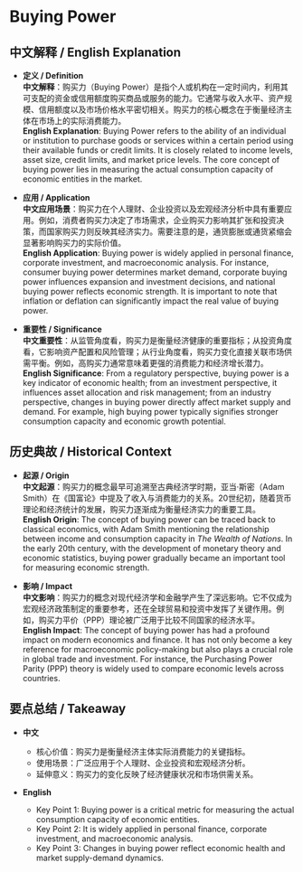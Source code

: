 # Buying Power

## 中文解释 / English Explanation

* **定义 / Definition**  
  **中文解释**：购买力（Buying Power）是指个人或机构在一定时间内，利用其可支配的资金或信用额度购买商品或服务的能力。它通常与收入水平、资产规模、信用额度以及市场价格水平密切相关。购买力的核心概念在于衡量经济主体在市场上的实际消费能力。  
  **English Explanation**: Buying Power refers to the ability of an individual or institution to purchase goods or services within a certain period using their available funds or credit limits. It is closely related to income levels, asset size, credit limits, and market price levels. The core concept of buying power lies in measuring the actual consumption capacity of economic entities in the market.

* **应用 / Application**  
  **中文应用场景**：购买力在个人理财、企业投资以及宏观经济分析中具有重要应用。例如，消费者购买力决定了市场需求，企业购买力影响其扩张和投资决策，而国家购买力则反映其经济实力。需要注意的是，通货膨胀或通货紧缩会显著影响购买力的实际价值。  
  **English Application**: Buying power is widely applied in personal finance, corporate investment, and macroeconomic analysis. For instance, consumer buying power determines market demand, corporate buying power influences expansion and investment decisions, and national buying power reflects economic strength. It is important to note that inflation or deflation can significantly impact the real value of buying power.

* **重要性 / Significance**  
  **中文重要性**：从监管角度看，购买力是衡量经济健康的重要指标；从投资角度看，它影响资产配置和风险管理；从行业角度看，购买力变化直接关联市场供需平衡。例如，高购买力通常意味着更强的消费能力和经济增长潜力。  
  **English Significance**: From a regulatory perspective, buying power is a key indicator of economic health; from an investment perspective, it influences asset allocation and risk management; from an industry perspective, changes in buying power directly affect market supply and demand. For example, high buying power typically signifies stronger consumption capacity and economic growth potential.

## 历史典故 / Historical Context

* **起源 / Origin**  
  **中文起源**：购买力的概念最早可追溯至古典经济学时期，亚当·斯密（Adam Smith）在《国富论》中提及了收入与消费能力的关系。20世纪初，随着货币理论和经济统计的发展，购买力逐渐成为衡量经济实力的重要工具。  
  **English Origin**: The concept of buying power can be traced back to classical economics, with Adam Smith mentioning the relationship between income and consumption capacity in *The Wealth of Nations*. In the early 20th century, with the development of monetary theory and economic statistics, buying power gradually became an important tool for measuring economic strength.

* **影响 / Impact**  
  **中文影响**：购买力的概念对现代经济学和金融学产生了深远影响。它不仅成为宏观经济政策制定的重要参考，还在全球贸易和投资中发挥了关键作用。例如，购买力平价（PPP）理论被广泛用于比较不同国家的经济水平。  
  **English Impact**: The concept of buying power has had a profound impact on modern economics and finance. It has not only become a key reference for macroeconomic policy-making but also plays a crucial role in global trade and investment. For instance, the Purchasing Power Parity (PPP) theory is widely used to compare economic levels across countries.

## 要点总结 / Takeaway

* **中文**  
  - 核心价值：购买力是衡量经济主体实际消费能力的关键指标。  
  - 使用场景：广泛应用于个人理财、企业投资和宏观经济分析。  
  - 延伸意义：购买力的变化反映了经济健康状况和市场供需关系。  

* **English**  
  - Key Point 1: Buying power is a critical metric for measuring the actual consumption capacity of economic entities.  
  - Key Point 2: It is widely applied in personal finance, corporate investment, and macroeconomic analysis.  
  - Key Point 3: Changes in buying power reflect economic health and market supply-demand dynamics.